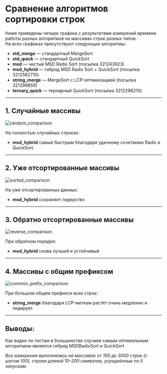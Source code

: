 # Сравнение алгоритмов сортировки строк

Ниже приведены четыре графика с результатами измерений времени работы разных алгоритмов на массивах строк разных типов.  
На всех графиках присутствуют следующие алгоритмы:

- **std_merge** — стандартный MergeSort  
- **std_quick** — стандартный QuickSort 
- **msd** — чистый MSD Radix Sort (посылка 321243923)
- **msd_hybrid** — гибрид MSD Radix Sort + QuickSort (посылка 3212582710)
- **string_merge** — MergeSort с LCP-оптимизацией (посылка 321299859)
- **ternary_quick** — тернарный QuickSort (посылка 3212296210)

---

## 1. Случайные массивы  
![random_comparison](https://github.com/user-attachments/assets/40ab1467-2928-44cd-9776-0ac35d8673bf)

На полностью случайных строках:

- **msd_hybrid** самый быстрым благодаря удачному сочетанию Radix и QuickSort.  

---

## 2. Уже отсортированные массивы  
![sorted_comparison](https://github.com/user-attachments/assets/446c72d2-f7ec-41af-8e90-bc6bf1a9a08e)

На уже отсортированных данных:

- **msd_hybrid** сохраняет лидерство  

---

## 3. Обратно отсортированные массивы  
![reverse_comparison](https://github.com/user-attachments/assets/8f4a0796-06d5-4842-a7fc-964a7f21525b)

При обратном порядке:

- **msd_hybrid** снова лучший и устойчивый

---

## 4. Массивы с общим префиксом  
![common_prefix_comparison](https://github.com/user-attachments/assets/e61f29df-19de-4986-9c86-8dccb10d5b81)

При большом общем префиксе всех строк:

- **string_merge** благодаря LCP-меткам растёт очень медленно и лидирует.  

---
## Выводы:
Как видно по тестам в большинстве случаев самым оптимальным алгоритмом является гибрид MSDRadixSort и QuickSort

*Все измерения выполнялись на массивах от 100 до 3000 строк (с шагом 100), строки длиной 10–200 символов, усреднённые по 5 запускам.*  
